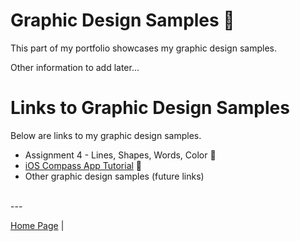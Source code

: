 # Graphic Design Samples 🎨

This part of my portfolio showcases my graphic design samples.

Other information to add later...

# Links to Graphic Design Samples

Below are links to my graphic design samples.

- Assignment 4 - Lines, Shapes, Words, Color 🚀
- [iOS Compass App Tutorial](./ios-compass-app-tutorial.md) 🧭
- Other graphic design samples (future links)

<br> ---

[Home Page](../README.md) |

